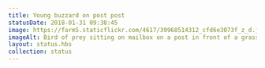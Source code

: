 ```yaml
---
title: Young buzzard on post post
statusDate: 2018-01-31 09:38:45
image: https://farm5.staticflickr.com/4617/39968514312_cfd6e3073f_z_d.jpg
imageAlt: Bird of prey sitting on mailbox on a post in front of a grassy bank and track
layout: status.hbs
collection: status
---
```

